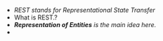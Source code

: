 - *REST stands for Representational State Transfer*
- What is REST.?
- ***Representation of Entities** is the main idea here.*
- 
